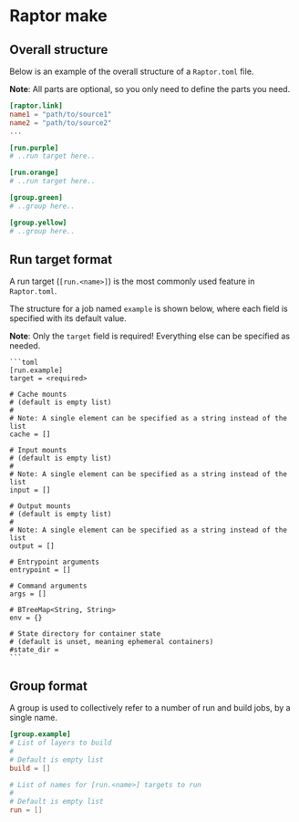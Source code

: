 # Raptor make

## Overall structure

Below is an example of the overall structure of a `Raptor.toml` file.

**Note**: All parts are optional, so you only need to define the parts you need.

```toml
[raptor.link]
name1 = "path/to/source1"
name2 = "path/to/source2"
...

[run.purple]
# ..run target here..

[run.orange]
# ..run target here..

[group.green]
# ..group here..

[group.yellow]
# ..group here..
```

## Run target format

A run target (`[run.<name>]`) is the most commonly used feature in
`Raptor.toml`.

The structure for a job named `example` is shown below, where each field is
specified with its default value.

**Note**: Only the `target` field is required! Everything else can be specified as needed.

~~~admonish note title="Raptor.toml run"
```toml
[run.example]
target = <required>

# Cache mounts
# (default is empty list)
#
# Note: A single element can be specified as a string instead of the list
cache = []

# Input mounts
# (default is empty list)
#
# Note: A single element can be specified as a string instead of the list
input = []

# Output mounts
# (default is empty list)
#
# Note: A single element can be specified as a string instead of the list
output = []

# Entrypoint arguments
entrypoint = []

# Command arguments
args = []

# BTreeMap<String, String>
env = {}

# State directory for container state
# (default is unset, meaning ephemeral containers)
#state_dir =
```
~~~

## Group format

A group is used to collectively refer to a number of run and build jobs, by a
single name.

```toml
[group.example]
# List of layers to build
#
# Default is empty list
build = []

# List of names for [run.<name>] targets to run
#
# Default is empty list
run = []
```
